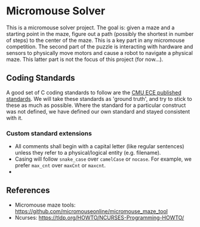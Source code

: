 # Micromouse Solver

This is a micromouse solver project.
The goal is: given a maze and a starting point in the maze, figure out a path (possibly the 
shortest in number of steps) to the center of the maze.
This is a key part in any micromouse competition.
The second part of the puzzle is interacting with hardware and sensors to physically move
motors and cause a robot to navigate a physical maze.
This latter part is not the focus of this project (for now...).

## Coding Standards
A good set of C coding standards to follow are the [CMU ECE published standards](https://users.ece.cmu.edu/~eno/coding/CCodingStandard.html#shortmethods).
We will take these standards as 'ground truth', and try to stick to these as much as possible.
Where the standard for a particular construct was not defined, we have defined our own standard and 
stayed consistent with it.

### Custom standard extensions
- All comments shall begin with a capital letter (like regular sentences) unless they refer to a physical/logical entity (e.g. filename).
- Casing will follow `snake_case` over `camelCase` or `nocase`.
  For example, we prefer `max_cnt` over `maxCnt` or `maxcnt`.
- 

## References
- Micromouse maze tools: https://github.com/micromouseonline/micromouse_maze_tool
- Ncurses: https://tldp.org/HOWTO/NCURSES-Programming-HOWTO/